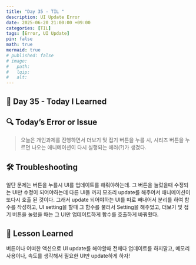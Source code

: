 ```yaml
---
title: "Day 35 - TIL "
description: UI Update Error
date: 2025-06-20 21:00:00 +09:00
categories: [TIL]
tags: [Error, UI Update]
pin: false
math: true
mermaid: true
# published: false
# image:
#   path:
#   lqip: 
#   alt: 
---
```

 
## 📘 Day 35 - Today I Learned

## 🔍 Today’s Error or Issue
> 오늘은 개인과제를 진행하면서 더보기 및 접기 버튼을 누를 시, 시리즈 버튼을 누르면 나오는 애니메이션이 다시 실행되는 에러(?)가 생겼다.

## 🛠️ Troubleshooting
일단 문제는 버튼을 누를시 UI를 업데이트를 해줘야하는데. 그 버튼을 눌렀을때 수정되는 UI만 수정이 되어야하는데 다른 UI들 까지 모조리 update를 해주어서 애니메이션이 또다시 호출 된 것이다. 그래서 update 되어야하는 UI를 따로 빼내어서 분리를 하여 함수를 작성하고, UI setting을 할때 그 함수를 불러서 Setting을 해주었고, 더보기 및 접기 버튼을 눌렀을 때는 그 UI만 업데이트하게 함수를 호출하게 바꿔줬다.

## 📘 Lesson Learned
버튼이나 어떠한 액션으로 UI update를 해야할때 전체다 업데이트를 하지말고, 메모리 사용이나, 속도를 생각해서 필요한 UI만 update하게 하자!